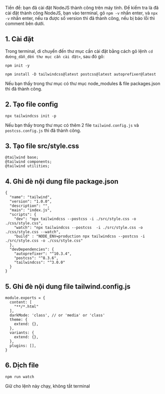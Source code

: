 Tiền đề: bạn đã cài đặt NodeJS thành công trên máy tính. Để kiểm tra là đã cài đặt thành công NodeJS, bạn vào terminal, gõ `npm -v` nhấn enter, và `npx -v` nhấn enter, nếu ra được số version thì đã thành công, nếu bị báo lỗi thì comment bên dưới.

## 1. Cài đặt

Trong terminal, di chuyển đến thư mục cần cài đặt bằng cách gõ lệnh `cd đường_dẫn_đến thư mục cần cài đặt>`, sau đó gõ:

`npm init -y`

`npm install -D tailwindcss@latest postcss@latest autoprefixer@latest`

Nếu bạn thấy trong thư mục có thư mục node_modules & file packages.json thì đã thành công.

## 2. Tạo file config

`npx tailwindcss init -p`

Nếu bạn thấy trong thư mục có thêm 2 file `tailwind.config.js` và `postcss.config.js` thì đã thành công.

## 3. Tạo file src/style.css

```
@tailwind base;
@tailwind components;
@tailwind utilities;
```

## 4. Ghi đè nội dung file package.json
```
{
  "name": "tailwind",
  "version": "1.0.0",
  "description": "",
  "main": "index.js",
  "scripts": {
    "dev": "npx tailwindcss --postcss -i ./src/style.css -o ./css/style.css",
    "watch": "npx tailwindcss --postcss  -i ./src/style.css -o ./css/style.css --watch",
    "build" : "NODE_ENV=production npx tailwindcss --postcss -i ./src/style.css -o ./css/style.css"
  },
  "devDependencies": {
    "autoprefixer": "^10.3.4",
    "postcss": "^8.3.6",
    "tailwindcss": "^3.0.0"
  }
}
```

## 5. Ghi đè nội dung file tailwind.config.js
```
module.exports = {
  content: [
    "**/*.html"
  ],
  darkMode: 'class', // or 'media' or 'class'
  theme: {
    extend: {},
  },
  variants: {
    extend: {},
  },
  plugins: [],
}
```

## 6. Dịch file

`npm run watch`

Giữ cho lệnh này chạy, không tắt terminal
